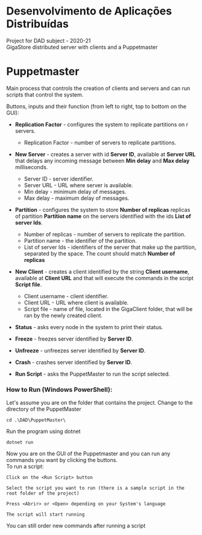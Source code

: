 # Desenvolvimento de Aplicações Distribuídas 
Project for DAD subject - 2020-21  
GigaStore distributed server with clients and a Puppetmaster  

# Puppetmaster
Main process that controls the creation of clients and servers and can run scripts that control the system.  
  
Buttons, inputs and their function (from left to right, top to bottom on the GUI):  
- **Replication Factor** - configures the system to replicate partitions on r servers.
    - Replication Factor - number of servers to replicate partitions.  

- **New Server** - creates a server with id **Server ID**, available at **Server URL** that delays any incoming message between **Min delay** and **Max delay** milliseconds.
    - Server ID - server identifier.
    - Server URL - URL where server is available.
    - Min delay - minimum delay of messages.
    - Max delay - maximum delay of messages.  

- **Partition** - configures the system to store **Number of replicas** replicas of partition **Partition name** on the servers identified with the ids **List of server Ids**.
    - Number of replicas - number of servers to replicate the partition.
    - Partition name - the identifier of the partition.
    - List of server Ids - identifiers of the server that make up the partition, separated by the space. The count should match **Number of replicas**  

- **New Client** - creates a client identified by the string **Client username**, available at **Client URL** and that will execute the commands in the script **Script file**.
    - Client username - client identifier.
    - Client URL - URL where client is available.
    - Script file - name of file, located in the GigaClient folder, that will be ran by the newly created client.  

- **Status** - asks every node in the system to print their status.  

- **Freeze** - freezes server identified by **Server ID**.  

- **Unfreeze** - unfreezes server identified by **Server ID**.  

- **Crash** - crashes server identified by **Server ID**.  

- **Run Script** - asks the PuppetMaster to run the script selected.


### How to Run (Windows PowerShell):
Let's assume you are on the folder that contains the project.
Change to the directory of the PuppetMaster  
```
cd .\DAD\PuppetMaster\  
```
Run the program using dotnet
```
dotnet run
```
Now you are on the GUI of the Puppetmaster and you can run any commands you want by clicking the buttons.  
To run a script:
```
Click on the <Run Script> button  

Select the script you want to run (there is a sample script in the root folder of the project)  

Press <Abrir> or <Open> depending on your System's language  

The script will start running
```
You can still order new commands after running a script